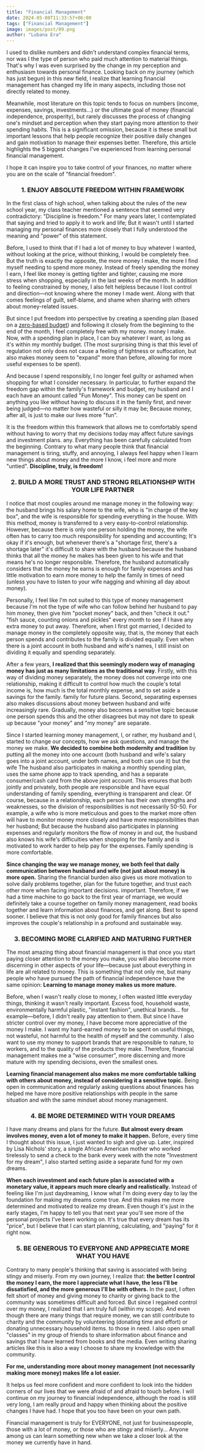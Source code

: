 ```yaml
---
title: "Financial Management"
date: 2024-05-08T11:33:57+06:00
tags: ["Financial Management"]
image: images/post/09.png
author: "Lubana Era"
---
```


I used to dislike numbers and didn't understand complex financial terms, nor was I the type of person who paid much attention to material things. 
That's why I was even surprised by the change in my perception and enthusiasm towards personal finance. Looking back on my journey (which has just begun) in this new field, I realize that learning financial management has changed my life in many aspects, including those not directly related to money.

Meanwhile, most literature on this topic tends to focus on numbers (income, expenses, savings, investments...) or the ultimate goal of money (financial independence, prosperity), but rarely discusses the process of changing one's mindset and perception when they start paying more attention to their spending habits. This is a significant omission, because it is these small but important lessons that help people recognize their positive daily changes and gain motivation to manage their expenses better. Therefore, this article highlights the 5 biggest changes I've experienced from learning personal financial management.

I hope it can inspire you to take control of your finances, no matter where you are on the scale of "financial freedom".

### <div align="center">1. ENJOY ABSOLUTE FREEDOM WITHIN FRAMEWORK</div>

In the first class of high school, when talking about the rules of the new school year, my class teacher mentioned a sentence that seemed very contradictory: "Discipline is freedom." For many years later, I contemplated that saying and tried to apply it to work and life; But it wasn't until I started managing my personal finances more closely that I fully understood the meaning and "power" of this statement.

Before, I used to think that if I had a lot of money to buy whatever I wanted, without looking at the price, without thinking, I would be completely free. But the truth is exactly the opposite, the more money I make, the more I find myself needing to spend more money. Instead of freely spending the money I earn, I feel like money is getting tighter and tighter, causing me more stress when shopping, especially in the last weeks of the month. In addition to feeling constrained by money, I also felt helpless because I lost control and direction—not knowing where the money I made went. Along with that comes feelings of guilt, self-blame, and shame when sharing with others about money-related issues.

But since I put freedom into perspective by creating a spending plan (based on a [zero-based budget](https://www.wordwhisperer.co/blog/zero-based-budget/)) and following it closely from the beginning to the end of the month, I feel completely free with my money. money I make. Now, with a spending plan in place, I can buy whatever I want, as long as it's within my monthly budget.
(The most surprising thing is that this level of regulation not only does not cause a feeling of tightness or suffocation, but also makes money seem to "expand" more than before, allowing for more useful expenses to be spent).

And because I spend responsibly, I no longer feel guilty or ashamed when shopping for what I consider necessary. In particular, to further expand the freedom gap within the family's framework and budget, my husband and I each have an amount called "Fun Money". This money can be spent on anything you like without having to discuss it in the family first, and never being judged—no matter how wasteful or silly it may be; Because money, after all, is just to make our lives more "fun".

It is the freedom within this framework that allows me to comfortably spend without having to worry that my decisions today may affect future savings and investment plans. any. Everything has been carefully calculated from the beginning. Contrary to what many people think that financial management is tiring, stuffy, and annoying, I always feel happy when I learn new things about money and the more I know, i feel more and more "untied". 
**Discipline, truly, is freedom!**

### <div align="center">2. BUILD A MORE TRUST AND STRONG RELATIONSHIP WITH YOUR LIFE PARTNER</div>

I notice that most couples around me manage money in the following way: the husband brings his salary home to the wife, who is "in charge of the key box", and the wife is responsible for spending everything in the house. With this method, money is transferred to a very easy-to-control relationship. However, because there is only one person holding the money, the wife often has to carry too much responsibility for spending and accounting; It's okay if it's enough, but whenever there's a "shortage first, there's a shortage later" it's difficult to share with the husband because the husband thinks that all the money he makes has been given to his wife and that means he's no longer responsible. Therefore, the husband automatically considers that the money he earns is enough for family expenses and has little motivation to earn more money to help the family in times of need (unless you have to listen to your wife nagging and whining all day about money).

Personally, I feel like I'm not suited to this type of money management because I'm not the type of wife who can follow behind her husband to pay him money, then give him "pocket money" back, and then "check it out." "fish sauce, counting onions and pickles" every month to see if I have any extra money to put away. Therefore, when I first got married, I decided to manage money in the completely opposite way, that is, the money that each person spends and contributes to the family is divided equally. Even when there is a joint account in both husband and wife's names, I still insist on dividing it equally and spending separately.

After a few years, **I realized that this seemingly modern way of managing money has just as many limitations as the traditional way**. Firstly, with this way of dividing money separately, the money does not converge into one relationship, making it difficult to control how much the couple's total income is, how much is the total monthly expense, and to set aside a savings for the family. family for future plans. Second, separating expenses also makes discussions about money between husband and wife increasingly rare. Gradually, money also becomes a sensitive topic because one person spends this and the other disagrees but may not dare to speak up because "your money" and "my money" are separate.

Since I started learning money management, I, or rather, my husband and I, started to change our concepts, how we ask questions, and manage the money we make. **We decided to combine both modernity and tradition** by putting all the money into one account (both husband and wife's salary goes into a joint account, under both names, and both can use it) but the wife The husband also participates in making a monthly spending plan, uses the same phone app to track spending, and has a separate consumer/cash card from the above joint account. This ensures that both jointly and privately, both people are responsible and have equal understanding of family spending, everything is transparent and clear. Of course, because in a relationship, each person has their own strengths and weaknesses, so the division of responsibilities is not necessarily 50-50. For example, a wife who is more meticulous and goes to the market more often will have to monitor money more closely and have more responsibilities than her husband; 
But because the husband also participates in planning expenses and regularly monitors the flow of money in and out, the husband also knows his wife's difficulties when shopping for the family and is motivated to work harder to help pay for the expenses. Family spending is more comfortable.

**Since changing the way we manage money, we both feel that daily communication between husband and wife (not just about money) is more open.** Sharing the financial burden also gives us more motivation to solve daily problems together, plan for the future together, and trust each other more when facing important decisions. important. Therefore, if we had a time machine to go back to the first year of marriage, we would definitely take a course together on family money management, read books together and learn information about finances, and get along. Best to spend sooner. I believe that this is not only good for family finances but also improves the couple's relationship in a profound and sustainable way.

### <div align="center">3. BECOMING MORE CLARIFIED AND MATURING FURTHER</div>

The most amazing thing about financial management is that once you start paying closer attention to the money you make, you will also become more discerning in other aspects of your life—because just about everything in life are all related to money. This is something that not only me, but many people who have pursued the path of financial independence have the same opinion: **Learning to manage money makes us more mature.**

Before, when I wasn't really close to money, I often wasted little everyday things, thinking it wasn't really important. Excess food, household waste, environmentally harmful plastic, "instant fashion", unethical brands... for example—before, I didn't really pay attention to them. But since I have stricter control over my money, I have become more appreciative of the money I make. I want my hard-earned money to be spent on useful things, not wasteful, not harmful to the health of myself and the community. I also want to use my money to support brands that are responsible to nature, to workers, and to the quality of the products they make. Therefore, financial management makes me a "wise consumer", more discerning and more mature with my spending decisions, even the smallest ones.

**Learning financial management also makes me more comfortable talking with others about money, instead of considering it a sensitive topic.** Being open in communication and regularly asking questions about finances has helped me have more positive relationships with people in the same situation and with the same mindset about money management.

### <div align="center">4. BE MORE DETERMINED WITH YOUR DREAMS</div>

I have many dreams and plans for the future. **But almost every dream involves money, even a lot of money to make it happen.** Before, every time I thought about this issue, I just wanted to sigh and give up. Later, inspired by Lisa Nichols' story, a single African American mother who worked tirelessly to send a check to the bank every week with the note "Investment for my dream", I also started setting aside a separate fund for my own dreams.

**When each investment and each future plan is associated with a monetary value, it appears much more clearly and realistically.** Instead of feeling like I'm just daydreaming, I know what I'm doing every day to lay the foundation for making my dreams come true. And this makes me more determined and motivated to realize my dream. Even though it's just in the early stages, I'm happy to tell you that next year you'll see more of the personal projects I've been working on. It's true that every dream has its "price", but I believe that I can start planning, calculating, and "paying" for it right now.

### <div align="center">5. BE GENEROUS TO EVERYONE AND APPRECIATE MORE WHAT YOU HAVE</div>

Contrary to many people's thinking that saving is associated with being stingy and miserly. From my own journey, I realize that: **the better I control the money I earn, the more I appreciate what I have, the less I'll be dissatisfied, and the more generous I'll be with others.** In the past, I often felt short of money and giving money to charity or giving back to the community was sometimes difficult and forced. But since I regained control over my money, I realized that I am truly full (within my scope). And even though there are many things that require money, we can still contribute to charity and the community by volunteering (donating time and effort) or donating unnecessary household items. to those in need. I also open small "classes" in my group of friends to share information about finance and savings that I have learned from books and the media. Even writing sharing articles like this is also a way I choose to share my knowledge with the community.

**For me, understanding more about money management (not necessarily making more money) makes life a lot easier.**

It helps us feel more confident and more confident to look into the hidden corners of our lives that we were afraid of and afraid to touch before. I will continue on my journey to financial independence, although the road is still very long, I am really proud and happy when thinking about the positive changes I have had. I hope that you too have been on your own path.

Financial management is truly for EVERYONE, not just for businesspeople, those with a lot of money, or those who are stingy and miserly... Anyone among us can learn something new when we take a closer look at the money we currently have in hand.

